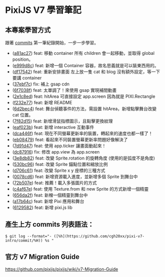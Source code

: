 # PixiJS V7 學習筆記

## 本專案學習方式
跟著 [commits](https://github.com/cgh20xx/pixi-v7-intro/commits/main) 第一筆紀錄開始，一步一步學習。
- ([a81ac27](https://github.com/cgh20xx/pixi-v7-intro/commit/a81ac27ebf309693a9f854458f4de7228771970d)) feat: 移動 container 所有 children 會一起移動，並取得 global position。 
- ([e999d8c](https://github.com/cgh20xx/pixi-v7-intro/commit/e999d8ca4d6802f11c3ffe8dd85cdea6c2125d1e)) feat: 新增一個 Container 容器，故名思義就是可以裝東西用的。 
- ([df17542](https://github.com/cgh20xx/pixi-v7-intro/commit/df1754226a8486e3ccab9608c42f97eab807383b)) feat: 重新安排畫面 左上放一隻 cat 和 blog 沒有額外設定，等一下要講 container 
- ([37ebf7c](https://github.com/cgh20xx/pixi-v7-intro/commit/37ebf7c4bc1a298a0b6cb271516d7a0490ef6d98)) fix: 補上 gsap cdn 
- ([6f7038f](https://github.com/cgh20xx/pixi-v7-intro/commit/6f7038f8a0c06714003c93c0f69b4f7e359bf08a)) feat: 太單調了！來使用 gsap 實現補間動畫 
- ([2e1c8ed](https://github.com/cgh20xx/pixi-v7-intro/commit/2e1c8ed687efbe2bdda4960f914edf243f534cbc)) feat: hitArea 可直接設定 app.screen 因為就是 PIXI.Rectangle 
- ([f232e77](https://github.com/cgh20xx/pixi-v7-intro/commit/f232e7772828652970492931306d08bad59d9af4)) feat: 新增 README 
- ([6d2bec4](https://github.com/cgh20xx/pixi-v7-intro/commit/6d2bec48e1559bfe2e34a2487e2a4b3bf4003176)) feat: 舞台偵聽事件的方法，需設置 hitArea，新增點擊舞台改變 cat 位置。 
- ([7f82d15](https://github.com/cgh20xx/pixi-v7-intro/commit/7f82d153b273a9368a76c1587e1d2d65175aed53)) feat:  新增滑鼠指標圖示，且點擊更換紋理 
- ([eaf023b](https://github.com/cgh20xx/pixi-v7-intro/commit/eaf023b9e557ab2d2a8921371112b13421c963da)) feat: 新增 interactive 互動事件 
- ([dca446f](https://github.com/cgh20xx/pixi-v7-intro/commit/dca446fb7150b2ceb27f5e6fe4ccd4e34637a4d0)) feat: 現在不同螢幕更新率的裝置，轉起來的速度也都一樣了！ 
- ([eb08479](https://github.com/cgh20xx/pixi-v7-intro/commit/eb08479116b349c1c5e0b149f103f6a25f3166f4)) feat: 看起來不同裝置螢幕更新率問題好像解決了 
- ([7d91d47](https://github.com/cgh20xx/pixi-v7-intro/commit/7d91d475e10cb5f5230693c72d340440213053a1)) feat: 使用 app.ticker 讓畫面動起來！ 
- ([dc87916](https://github.com/cgh20xx/pixi-v7-intro/commit/dc87916f471de374c766ee00025b1b73021e3a87)) fix: 修改 app.view 為 app.screen 
- ([3e8db82](https://github.com/cgh20xx/pixi-v7-intro/commit/3e8db82932ce0e016fcda42cead97efb0cf8e901)) feat: 改變 Sprite.rotation 的旋轉角度 (使用的是弧度不是角度) 
- ([530bc96](https://github.com/cgh20xx/pixi-v7-intro/commit/530bc968d47b3dfedfdf1565139ab54d00a0a5c7)) feat: 改變 Sprite 錨點位置和縮放比例 
- ([d706c61](https://github.com/cgh20xx/pixi-v7-intro/commit/d706c6115d26893d07bf52e6e255c2ce95f37761)) feat: 改變 Sprite x y 座標的三種方式 
- ([0078cd6](https://github.com/cgh20xx/pixi-v7-intro/commit/0078cd6a51e195752347bda7c11b79d84f78e54c)) feat: 新增資源載入進度，並新增多個 Sprite 到舞台中 
- ([72b507e](https://github.com/cgh20xx/pixi-v7-intro/commit/72b507e9861baef20ebe72fa8f19a20bbcea3ff2)) feat: 推薦！載入多張圖片的方式 
- ([c4af67e](https://github.com/cgh20xx/pixi-v7-intro/commit/c4af67e33b81bbbbdaccc28ca8e00765de109821)) feat: 使用 Texture.from 和 new Sprite 的方式新增一個精靈 
- ([656da2f](https://github.com/cgh20xx/pixi-v7-intro/commit/656da2f565ac5ea581940a45929d96c877635f3f)) feat: 新橧一個精靈到舞台中 
- ([a17b64c](https://github.com/cgh20xx/pixi-v7-intro/commit/a17b64c9c4fcecc23f1ba2bfd40e938f9fd17cd3)) feat: 新增 Pixi 應用和舞台 
- ([6129582](https://github.com/cgh20xx/pixi-v7-intro/commit/6129582efd0aad26eb5fd8ca4f68e3106225ec2e)) feat: 新增 pixi.js lib 

## 產生上方 commits 列表語法： 
```
$ git log --format="- ([%h](https://github.com/cgh20xx/pixi-v7-intro/commit/%H)) %s "
```

## 官方 v7 Migration Guide
https://github.com/pixijs/pixijs/wiki/v7-Migration-Guide
